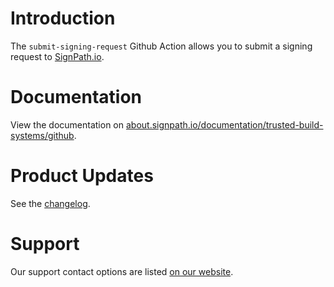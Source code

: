 # Introduction
The `submit-signing-request` Github Action allows you to submit a signing request to [SignPath.io](https://about.signpath.io).

# Documentation
View the documentation on [about.signpath.io/documentation/trusted-build-systems/github](https://about.signpath.io/documentation/trusted-build-systems/github).

# Product Updates
See the [changelog](https://about.signpath.io/documentation/changelog/?component=github_connector).

# Support
Our support contact options are listed [on our website](https://about.signpath.io/support).
